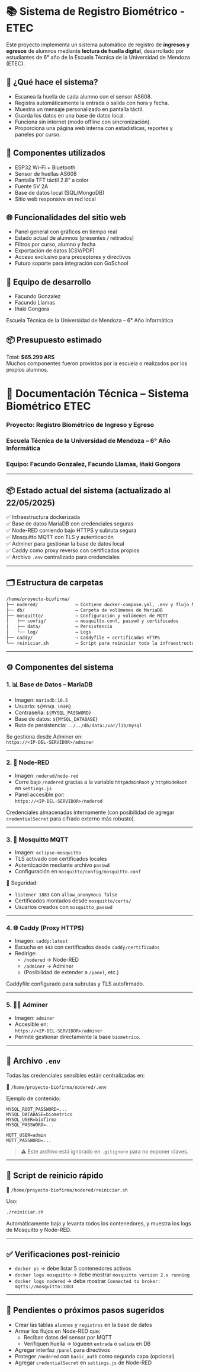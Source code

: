 # 📚 Sistema de Registro Biométrico - ETEC

Este proyecto implementa un sistema automático de registro de **ingresos y egresos** de alumnos mediante **lectura de huella digital**, desarrollado por estudiantes de 6° año de la Escuela Técnica de la Universidad de Mendoza (ETEC).

## 🚀 ¿Qué hace el sistema?

- Escanea la huella de cada alumno con el sensor AS608.
- Registra automáticamente la entrada o salida con hora y fecha.
- Muestra un mensaje personalizado en pantalla táctil.
- Guarda los datos en una base de datos local.
- Funciona sin internet (modo offline con sincronización).
- Proporciona una página web interna con estadísticas, reportes y paneles por curso.

## 🧰 Componentes utilizados

- ESP32 Wi-Fi + Bluetooth
- Sensor de huellas AS608
- Pantalla TFT táctil 2.8” a color
- Fuente 5V 2A
- Base de datos local (SQL/MongoDB)
- Sitio web responsive en red local

## 🌐 Funcionalidades del sitio web

- Panel general con gráficos en tiempo real
- Estado actual de alumnos (presentes / retirados)
- Filtros por curso, alumno y fecha
- Exportación de datos (CSV/PDF)
- Acceso exclusivo para preceptores y directivos
- Futuro soporte para integración con GoSchool

## 👥 Equipo de desarrollo

- Facundo Gonzalez  
- Facundo Llamas  
- Iñaki Gongora  

Escuela Técnica de la Universidad de Mendoza – 6° Año Informática

## 📦 Presupuesto estimado

Total: **$65.299 ARS**  
Muchos componentes fueron provistos por la escuela o realizados por los propios alumnos.


# 📄 Documentación Técnica – Sistema Biométrico ETEC

### Proyecto: Registro Biométrico de Ingreso y Egreso  
### Escuela Técnica de la Universidad de Mendoza – 6° Año Informática  
### Equipo: Facundo Gonzalez, Facundo Llamas, Iñaki Gongora

---

## 📦 Estado actual del sistema (actualizado al 22/05/2025)

✅ Infraestructura dockerizada  
✅ Base de datos MariaDB con credenciales seguras  
✅ Node-RED corriendo bajo HTTPS y subruta segura  
✅ Mosquitto MQTT con TLS y autenticación  
✅ Adminer para gestionar la base de datos local  
✅ Caddy como proxy reverso con certificados propios  
✅ Archivo `.env` centralizado para credenciales

---

## 🗂️ Estructura de carpetas

```bash
/home/proyecto-biofirma/
├── nodered/              → Contiene docker-compose.yml, .env y flujo Node-RED
├── db/                   → Carpeta de volúmenes de MariaDB
├── mosquitto/            → Configuración y volúmenes de MQTT
│   ├── config/           → mosquitto.conf, passwd y certificados
│   ├── data/             → Persistencia
│   └── log/              → Logs
├── caddy/                → Caddyfile + certificados HTTPS
└── reiniciar.sh          → Script para reiniciar toda la infraestructura
```

---

## ⚙️ Componentes del sistema

### 1. 📊 Base de Datos – MariaDB

- Imagen: `mariadb:10.5`
- Usuario: `${MYSQL_USER}`
- Contraseña: `${MYSQL_PASSWORD}`
- Base de datos: `${MYSQL_DATABASE}`
- Ruta de persistencia: `../../db/data:/var/lib/mysql`

Se gestiona desde Adminer en:  
`https://<IP-DEL-SERVIDOR>/adminer`

---

### 2. 🧠 Node-RED

- Imagen: `nodered/node-red`
- Corre bajo `/nodered` gracias a la variable `httpAdminRoot` y `httpNodeRoot` en `settings.js`
- Panel accesible por:  
  `https://<IP-DEL-SERVIDOR>/nodered`

Credenciales almacenadas internamente (con posibilidad de agregar `credentialSecret` para cifrado externo más robusto).

---

### 3. 📡 Mosquitto MQTT

- Imagen: `eclipse-mosquitto`
- TLS activado con certificados locales
- Autenticación mediante archivo `passwd`
- Configuración en `mosquitto/config/mosquitto.conf`

📍 Seguridad:
- `listener 1883` con `allow_anonymous false`
- Certificados montados desde `mosquitto/certs/`
- Usuarios creados con `mosquitto_passwd`

---

### 4. 🌐 Caddy (Proxy HTTPS)

- Imagen: `caddy:latest`
- Escucha en `443` con certificados desde `caddy/certificados`
- Redirige:
  - `/nodered` → Node-RED
  - `/adminer` → Adminer
  - (Posibilidad de extender a `/panel`, etc.)

Caddyfile configurado para subrutas y TLS autofirmado.

---

### 5. 👨‍💻 Adminer

- Imagen: `adminer`
- Accesible en:  
  `https://<IP-DEL-SERVIDOR>/adminer`
- Permite gestionar directamente la base `biometrico`.

---

## 🔐 Archivo `.env`

Todas las credenciales sensibles están centralizadas en:

📄 `/home/proyecto-biofirma/nodered/.env`

Ejemplo de contenido:

```env
MYSQL_ROOT_PASSWORD=...
MYSQL_DATABASE=biometrico
MYSQL_USER=biofirma
MYSQL_PASSWORD=...

MQTT_USER=admin
MQTT_PASSWORD=...
```

> ⚠️ Este archivo está ignorado en `.gitignore` para no exponer claves.

---

## 🔁 Script de reinicio rápido

📄 `/home/proyecto-biofirma/nodered/reiniciar.sh`

Uso:

```bash
./reiniciar.sh
```

Automáticamente baja y levanta todos los contenedores, y muestra los logs de Mosquitto y Node-RED.

---

## ✅ Verificaciones post-reinicio

- `docker ps` → debe listar 5 contenedores activos
- `docker logs mosquitto` → debe mostrar `mosquitto version 2.x running`
- `docker logs nodered` → debe mostrar `Connected to broker: mqtts://mosquitto:1883`

---

## 🚧 Pendientes o próximos pasos sugeridos

- Crear las tablas `alumnos` y `registros` en la base de datos
- Armar los flujos en Node-RED que:
  - Reciban datos del sensor por MQTT
  - Verifiquen huella → logueen `entrada` o `salida` en DB
- Agregar interfaz `/panel` para directivos
- Proteger `/nodered` con `basic_auth` como segunda capa (opcional)
- Agregar `credentialSecret` en `settings.js` de Node-RED
